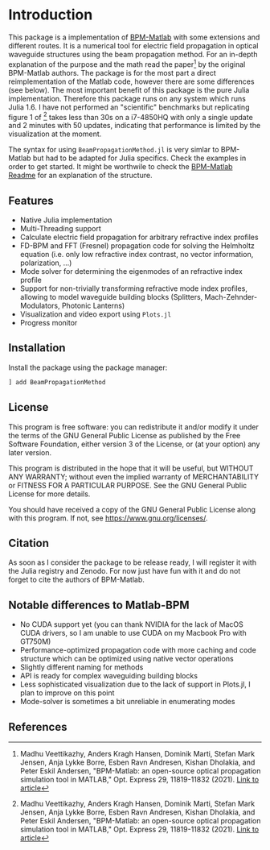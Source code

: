 # Introduction

This package is a implementation of [BPM-Matlab](https://gitlab.gbar.dtu.dk/biophotonics/BPM-Matlab) with some extensions and different routes.
It is a numerical tool for electric field propagation in optical waveguide structures using the beam propagation method. For an in-depth explanation
of the purpose and the math read the paper[^Veettikazhy2021] by the original BPM-Matlab authors.
The package is for the most part a direct reimplementation of the Matlab code, however there are some differences (see below). The most important benefit of this package is the pure Julia implementation. Therefore this package runs on any system which runs Julia 1.6. I have not performed an "scientific" benchmarks but replicating figure 1 of [^Veettikazhy2021] takes less than 30s on a i7-4850HQ with only a single update and 2 minutes with 50 updates, indicating that performance is limited by the visualization at the moment.

The syntax for using `BeamPropagationMethod.jl` is very simlar to BPM-Matlab but had to be adapted for Julia specifics. Check the examples in order to get started. It might be worthwile to check the [BPM-Matlab Readme](https://gitlab.gbar.dtu.dk/biophotonics/BPM-Matlab/blob/Release/README.md) for an explanation of the structure.

## Features

* Native Julia implementation
* Multi-Threading support
* Calculate electric field propagation for arbitrary refractive index profiles
* FD-BPM and FFT (Fresnel) propagation code for solving the Helmholtz equation (i.e. only low refractive index contrast, no vector information, polarization, ...)
* Mode solver for determining the eigenmodes of an refractive index profile
* Support for non-trivially transforming refractive mode index profiles, allowing to model waveguide building blocks (Splitters, Mach-Zehnder-Modulators, Photonic Lanterns)
* Visualization and video export using `Plots.jl`
* Progress monitor


## Installation

Install the package using the package manager:

```julia
] add BeamPropagationMethod
```

## License

This program is free software: you can redistribute it and/or modify it under the terms of the GNU General Public License as published by the Free Software Foundation, either version 3 of the License, or (at your option) any later version.

This program is distributed in the hope that it will be useful, but WITHOUT ANY WARRANTY; without even the implied warranty of MERCHANTABILITY or FITNESS FOR A PARTICULAR PURPOSE. See the GNU General Public License for more details.

You should have received a copy of the GNU General Public License along with this program. If not, see https://www.gnu.org/licenses/.

## Citation

As soon as I consider the package to be release ready, I will register it with the Julia registry and Zenodo. For now just have fun with it and do not forget to cite the authors of BPM-Matlab.

## Notable differences to Matlab-BPM

* No CUDA support yet (you can thank NVIDIA for the lack of MacOS CUDA drivers, so I am unable to use CUDA on my Macbook Pro with GT750M)
* Performance-optimized propagation code with more caching and code structure which can be optimized using native vector operations
* Slightly different naming for methods
* API is ready for complex waveguiding building blocks
* Less sophisticated visualization due to the lack of support in Plots.jl, I plan to improve on this point
* Mode-solver is sometimes a bit unreliable in enumerating modes

## References

[^Veettikazhy2021]: Madhu Veettikazhy, Anders Kragh Hansen, Dominik Marti, Stefan Mark Jensen, Anja Lykke Borre, Esben Ravn Andresen, Kishan Dholakia, and Peter Eskil Andersen, "BPM-Matlab: an open-source optical propagation simulation tool in MATLAB," Opt. Express 29, 11819-11832 (2021). [Link to article](https://doi.org/10.1364/OE.420493)